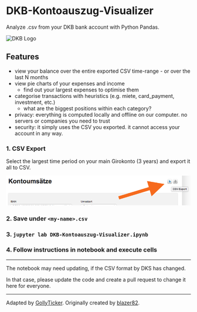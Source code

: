 # DKB-Kontoauszug-Visualizer

Analyze .csv from your DKB bank account with Python Pandas.

![DKB Logo](https://upload.wikimedia.org/wikipedia/commons/d/d4/Deutsche_Kreditbank_AG_Logo_2016.svg)

## Features

* view your balance over the entire exported CSV time-range - or over the last N months
* view pie charts of your expenses and income
  * find out your largest expenses to optimise them
* categorise transactions with heuristics (e.g. miete, card_payment, investment, etc.)
  * what are the biggest positions within each category?
* privacy: everything is computed locally and offline on our computer. no servers or companies you need to trust
* security: it simply uses the CSV you exported. it cannot access your account in any way.

### 1. CSV Export

Select the largest time period on your main Girokonto (3 years) and export it all to CSV.

![csv Export](csv_export_DKB.png)

### 2. Save under `<my-name>.csv`

### 3. `jupyter lab DKB-Kontoauszug-Visualizer.ipynb`

### 4. Follow instructions in notebook and execute cells

---

The notebook may need updating, if the CSV format by DKS has changed.

In that case, please update the code and create a pull request to change it here for everyone.

---

Adapted by [GollyTicker](https://github.com/GollyTicker). Originally created by [blazer82](https://github.com/blazer82).

